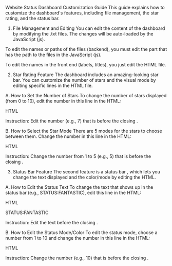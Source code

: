 Website Status Dashboard Customization Guide
This guide explains how to customize the dashboard's features, including file management, the star rating, and the status bar.

1. File Management and Editing
You can edit the content of the dashboard by modifying the .txt files. The changes will be auto-loaded by the JavaScript (js).

To edit the names or paths of the files (backend), you must edit the part that has the path to the files in the JavaScript (js).

To edit the names in the front end (labels, titles), you just edit the HTML file.

2. Star Rating Feature
The dashboard includes an amazing-looking star bar. You can customize the number of stars and the visual mode by editing specific lines in the HTML file.


A. How to Set the Number of Stars
To change the number of stars displayed (from 0 to 10), edit the number in this line in the HTML:

HTML

<div id="star-count-number" style="display: none;">7</div>

Instruction: Edit the number (e.g., 7) that is before the closing </div>.

B. How to Select the Star Mode
There are 5 modes for the stars to choose between them. Change the number in this line in the HTML:

HTML

<div id="star-mode-selector" style="display: none;">5</div>

Instruction: Change the number from 1 to 5 (e.g., 5) that is before the closing </div>.

3. Status Bar Feature
The second feature is a status bar , which lets you change the text displayed and the color/mode by editing the HTML.


A. How to Edit the Status Text
To change the text that shows up in the status bar (e.g., STATUS:FANTASTIC), edit this line in the HTML:

HTML

<div id="status-text">STATUS:FANTASTIC</div>

Instruction: Edit the text before the closing </div>.

B. How to Edit the Status Mode/Color
To edit the status mode, choose a number from 1 to 10 and change the number in this line in the HTML:


HTML

<div id="status-color-selector" style="display: none;">10</div>

Instruction: Change the number (e.g., 10) that is before the closing </div>.
